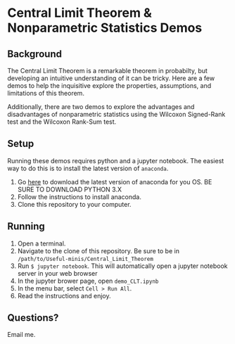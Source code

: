 # Central Limit Theorem & Nonparametric Statistics Demos

## Background

The Central Limit Theorem is a remarkable theorem in probabilty, but developing an intuitive understanding of it can be tricky. Here are a few demos to help the inquisitive explore the properties, assumptions, and limitations of this theorem.

Additionally, there are two demos to explore the advantages and disadvantages of nonparametric statistics using the Wilcoxon Signed-Rank test and the Wilcoxon Rank-Sum test.

## Setup

Running these demos requires python and a jupyter notebook. The easiest way to do this is to install the latest version of `anaconda`.

1. Go [here](https://www.anaconda.com/download) to download the latest version of anaconda for you OS. BE SURE TO DOWNLOAD PYTHON 3.X
2. Follow the instructions to install anaconda.
3. Clone this repository to your computer.

## Running

1. Open a terminal.
2. Navigate to the clone of this repository. Be sure to be in `/path/to/Useful-minis/Central_Limit_Theorem`
3. Run `$ jupyter notebook`. This will automatically open a jupyter notebook server in your web browser
4. In the jupyter brower page, open `demo_CLT.ipynb`
5. In the menu bar, select `Cell > Run All`.
6. Read the instructions and enjoy.

## Questions?
Email me.
